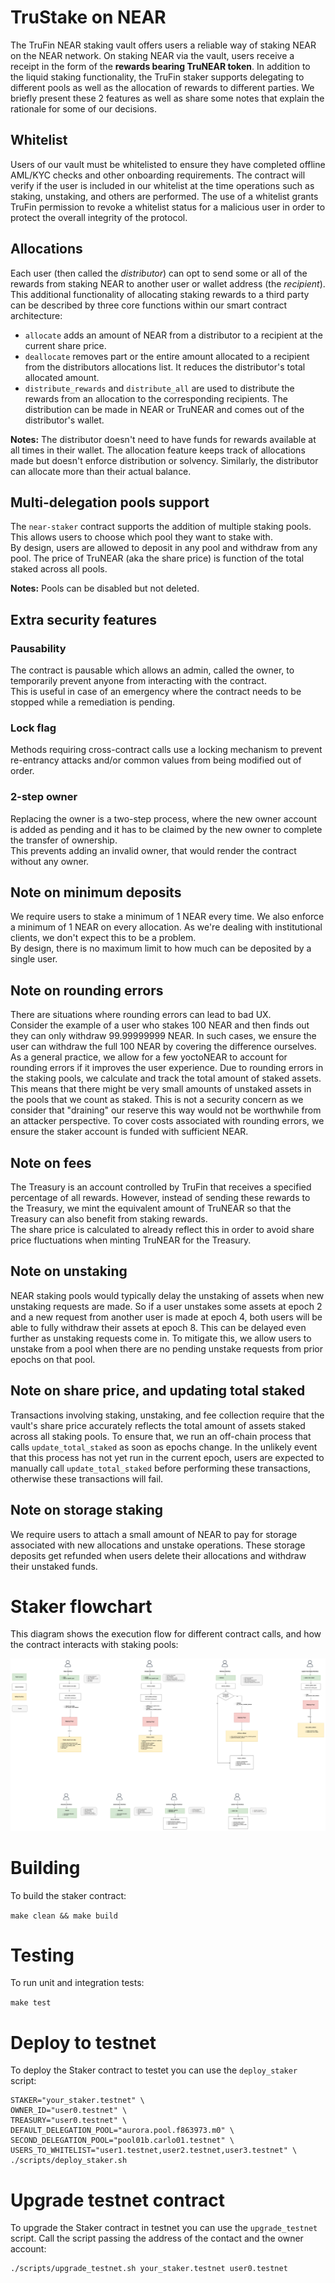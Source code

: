 # TruStake on NEAR

The TruFin NEAR staking vault offers users a reliable way of staking NEAR on the NEAR network.
On staking NEAR via the vault, users receive a receipt in the form of the **rewards bearing TruNEAR token**.
In addition to the liquid staking functionality, the TruFin staker supports delegating to different pools as well as the allocation of rewards to different parties.
We briefly present these 2 features as well as share some notes that explain the rationale for some of our decisions.

## Whitelist

Users of our vault must be whitelisted to ensure they have completed offline AML/KYC checks and other onboarding requirements.
The contract will verify if the user is included in our whitelist at the time operations such as staking, unstaking, and others are performed.
The use of a whitelist grants TruFin permission to revoke a whitelist status for a malicious user in order to protect the overall integrity of the protocol.

## Allocations

Each user (then called the *distributor*) can opt to send some or all of the rewards from staking NEAR to another user or wallet address (the *recipient*).  
This additional functionality of allocating staking rewards to a third party can be described by three core functions within our smart contract architecture:

- `allocate` adds an amount of NEAR from a distributor to a recipient at the current share price.
- `deallocate` removes part or the entire amount allocated to a recipient from the distributors allocations list. It reduces the distributor's total allocated amount.
- `distribute_rewards` and `distribute_all` are used to distribute the rewards from an allocation to the corresponding recipients. The distribution can be made in NEAR or TruNEAR and comes out of the distributor's wallet.

**Notes:**
The distributor doesn't need to have funds for rewards available at all times in their wallet. The allocation feature keeps track of allocations made but doesn't enforce distribution or solvency.
Similarly, the distributor can allocate more than their actual balance.

## Multi-delegation pools support

The `near-staker` contract supports the addition of multiple staking pools.
This allows users to choose which pool they want to stake with.  
By design, users are allowed to deposit in any pool and withdraw from any pool.
The price of TruNEAR (aka the share price) is function of the total staked across all pools.

**Notes:**
Pools can be disabled but not deleted.

## Extra security features

### Pausability

The contract is pausable which allows an admin, called the owner, to temporarily prevent anyone from interacting with the contract.  
This is useful in case of an emergency where the contract needs to be stopped while a remediation is pending.

### Lock flag

Methods requiring cross-contract calls use a locking mechanism to prevent re-entrancy attacks and/or common values from being modified out of order. 

### 2-step owner

Replacing the owner is a two-step process, where the new owner account is added as pending and it has to be claimed by the new owner to complete the transfer of ownership.  
This prevents adding an invalid owner, that would render the contract without any owner.

## Note on minimum deposits

We require users to stake a minimum of 1 NEAR every time. 
We also enforce a minimum of 1 NEAR on every allocation.
As we're dealing with institutional clients, we don't expect this to be a problem.  
By design, there is no maximum limit to how much can be deposited by a single user.

## Note on rounding errors

There are situations where rounding errors can lead to bad UX.  
Consider the example of a user who stakes 100 NEAR and then finds out they can only withdraw 99.99999999 NEAR. In such cases, we ensure the user can withdraw the full 100 NEAR by covering the difference ourselves.
As a general practice, we allow for a few yoctoNEAR to account for rounding errors if it improves the user experience.
Due to rounding errors in the staking pools, we calculate and track the total amount of staked assets. 
This means that there might be very small amounts of unstaked assets in the pools that we count as staked.
This is not a security concern as we consider that "draining" our reserve this way would not be worthwhile from an attacker perspective.
To cover costs associated with rounding errors, we ensure the staker account is funded with sufficient NEAR.

## Note on fees

The Treasury is an account controlled by TruFin that receives a specified percentage of all rewards. However, instead of sending these rewards to the Treasury, we mint the equivalent amount of TruNEAR so that the Treasury can also benefit from staking rewards.  
The share price is calculated to already reflect this in order to avoid share price fluctuations when minting TruNEAR for the Treasury.

## Note on unstaking

NEAR staking pools would typically delay the unstaking of assets when new unstaking requests are made. So if a user unstakes some assets at epoch 2 and a new request from another user is made at epoch 4, both users will be able to fully withdraw their assets at epoch 8. This can be delayed even further as unstaking requests come in.
To mitigate this, we allow users to unstake from a pool when there are no pending unstake requests from prior epochs on that pool.

## Note on share price, and updating total staked

Transactions involving staking, unstaking, and fee collection require that the vault's share price accurately reflects the total amount of assets staked across all staking pools. 
To ensure that, we run an off-chain process that calls `update_total_staked` as soon as epochs change.
In the unlikely event that this process has not yet run in the current epoch, users are expected to manually call `update_total_staked` before performing these transactions, otherwise these transactions will fail.

## Note on storage staking

We require users to attach a small amount of NEAR to pay for storage associated with new allocations and unstake operations.
These storage deposits get refunded when users delete their allocations and withdraw their unstaked funds.

# Staker flowchart

This diagram shows the execution flow for different contract calls, and how the contract interacts with staking pools:

![TruFin Staker flowchart](near-staker/docs/flowchart.png)

# Building

To build the staker contract:

`make clean && make build`  


# Testing

To run unit and integration tests:

`make test`  

# Deploy to testnet

To deploy the Staker contract to testet you can use the `deploy_staker` script:

```
STAKER="your_staker.testnet" \
OWNER_ID="user0.testnet" \
TREASURY="user0.testnet" \
DEFAULT_DELEGATION_POOL="aurora.pool.f863973.m0" \
SECOND_DELEGATION_POOL="pool01b.carlo01.testnet" \
USERS_TO_WHITELIST="user1.testnet,user2.testnet,user3.testnet" \
./scripts/deploy_staker.sh
```

# Upgrade testnet contract

To upgrade the Staker contract in testnet you can use the `upgrade_testnet` script.
Call the script passing the address of the contact and the owner account:

```
./scripts/upgrade_testnet.sh your_staker.testnet user0.testnet
```
